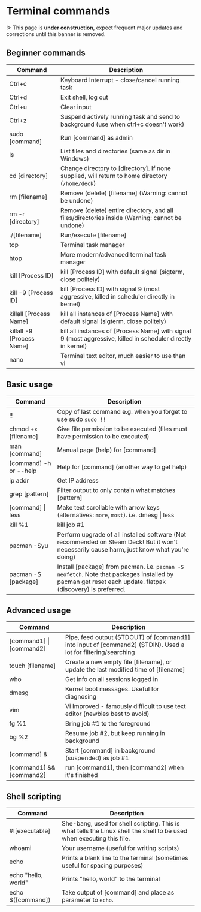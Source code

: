 # Terminal commands

!> This page is **under construction**, expect frequent major updates and
corrections until this banner is removed.

## Beginner commands

| Command                   | Description                                                                                                  |
| ------------------------- | ------------------------------------------------------------------------------------------------------------ |
| Ctrl+c                    | Keyboard Interrupt - close/cancel running task                                                               |
| Ctrl+d                    | Exit shell, log out                                                                                          |
| Ctrl+u                    | Clear input                                                                                                  |
| Ctrl+z                    | Suspend actively running task and send to background (use when ctrl+c doesn't work)                          |
| sudo [command]            | Run [command] as admin                                                                                       |
| ls                        | List files and directories (same as dir in Windows)                                                          |
| cd [directory]            | Change directory to [directory]. If none supplied, will return to home directory (`/home/deck`)              |
| rm [filename]             | Remove (delete) [filename] (Warning: cannot be undone)                                                       |
| rm -r [directory]         | Remove (delete) entire directory, and all files/directories inside (Warning: cannot be undone)               |
| ./[filename]              | Run/execute [filename]                                                                                       |
| top                       | Terminal task manager                                                                                        |
| htop                      | More modern/advanced terminal task manager                                                                   |
| kill [Process ID]         | kill [Process ID] with default signal (sigterm, close politely)                                              |
| kill -9 [Process ID]      | kill [Process ID] with signal 9 (most aggressive, killed in scheduler directly in kernel)                    |
| killall [Process Name]    | kill all instances of [Process Name] with default signal (sigterm, close politely)                           |
| killall -9 [Process Name] | kill all instances of [Process Name] with signal 9 (most aggressive, killed in scheduler directly in kernel) |
| nano                      | Terminal text editor, much easier to use than vi                                                             |

## Basic usage

| Command                | Description                                                                                                                                               |
| ---------------------- | --------------------------------------------------------------------------------------------------------------------------------------------------------- |
| !!                     | Copy of last command e.g. when you forget to use sudo `sudo !!`                                                                                           |
| chmod +x [filename]    | Give file permission to be executed (files must have permission to be executed)                                                                           |
| man [command]          | Manual page (help) for [command]                                                                                                                          |
| [command] -h or --help | Help for [command] (another way to get help)                                                                                                              |
| ip addr                | Get IP address                                                                                                                                            |
| grep [pattern]         | Filter output to only contain what matches [pattern]                                                                                                      |
| [command] \| less      | Make text scrollable with arrow keys (alternatives: `more`, `most`). i.e. dmesg \| less                                                                   |
| kill %1                | kill job #1                                                                                                                                               |
| pacman -Syu            | Perform upgrade of all installed software (Not recommended on Steam Deck! But it won't necessarily cause harm, just know what you're doing)               |
| pacman -S [package]    | Install [package] from pacman. i.e. `pacman -S neofetch`. Note that packages installed by pacman get reset each update. flatpak (discovery) is preferred. |

## Advanced usage

| Command                  | Description                                                                                                   |
| ------------------------ | ------------------------------------------------------------------------------------------------------------- |
| [command1] \| [command2] | Pipe, feed output (STDOUT) of [command1] into input of [command2] (STDIN). Used a lot for filtering/searching |
| touch [filename]         | Create a new empty file [filename], or update the last modified time of [filename]                            |
| who                      | Get info on all sessions logged in                                                                            |
| dmesg                    | Kernel boot messages. Useful for diagnosing                                                                   |
| vim                      | Vi Improved - famously difficult to use text editor (newbies best to avoid)                                   |
| fg %1                    | Bring job #1 to the foreground                                                                                |
| bg %2                    | Resume job #2, but keep running in background                                                                 |
| [command] &              | Start [command] in background (suspended) as job #1                                                           |
| [command1] && [command2] | run [command1], then [command2] when it's finished                                                            |

## Shell scripting

| Command             | Description                                                                                                           |
| ------------------- | --------------------------------------------------------------------------------------------------------------------- |
| #![executable]      | She-bang, used for shell scripting. This is what tells the Linux shell the shell to be used when executing this file. |
| whoami              | Your username (useful for writing scripts)                                                                            |
| echo                | Prints a blank line to the terminal (sometimes useful for spacing purposes)                                           |
| echo "hello, world" | Prints "hello, world" to the terminal                                                                                 |
| echo $([command])   | Take output of [command] and place as parameter to `echo`.                                                            |
